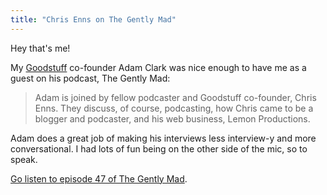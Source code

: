 ```yaml
---
title: "Chris Enns on The Gently Mad"
---
```

<p>Hey that's me!</p>
<p>My <a href="http://goodstuff.fm/">Goodstuff</a> co-founder Adam Clark was nice enough to have me as a guest on his podcast, The Gently Mad:</p>
<blockquote><p>
  Adam is joined by fellow podcaster and Goodstuff co-founder, Chris Enns. They discuss, of course, podcasting, how Chris came to be a blogger and podcaster, and his web business, Lemon Productions.
</p></blockquote>
<p>Adam does a great job of making his interviews less interview-y and more conversational. I had lots of fun being on the other side of the mic, so to speak.</p>
<p><a href="http://goodstuff.fm/thegentlymad/47">Go listen to episode 47 of The Gently Mad</a>.</p>
